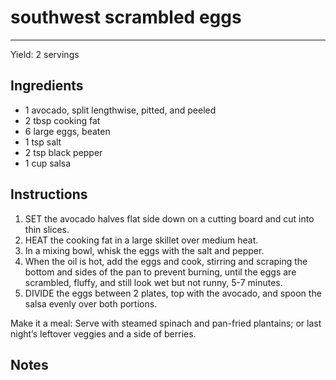 # southwest scrambled eggs
---
Yield: 2 servings

## Ingredients
- 1 avocado, split lengthwise, pitted, and peeled
- 2 tbsp cooking fat
- 6 large eggs, beaten
- 1 tsp salt
- 2 tsp black pepper
- 1 cup salsa

## Instructions
1. SET the avocado halves flat side down on a cutting board
and cut into thin slices.
2. HEAT the cooking fat in a large skillet over medium heat.
3. In a mixing bowl, whisk the eggs with the salt and pepper.
4. When the oil is hot, add the eggs and cook, stirring and scraping the bottom and sides of the pan to prevent burning, until the eggs are scrambled, fluffy, and still look wet but not runny, 5-7 minutes.
5. DIVIDE the eggs between 2 plates, top with the avocado, and spoon the salsa evenly over both portions.

Make it a meal: Serve with steamed spinach and pan-fried plantains; or last night’s leftover veggies and a side of berries.

## Notes

